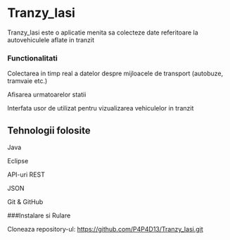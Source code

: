 # Tranzy_Iasi
Tranzy_Iasi este o aplicatie menita sa colecteze date referitoare la autovehiculele aflate in tranzit
### Functionalitati
Colectarea in timp real a datelor despre mijloacele de transport (autobuze, tramvaie etc.)

Afisarea urmatoarelor statii

Interfata usor de utilizat pentru vizualizarea vehiculelor in tranzit

## Tehnologii folosite
Java

Eclipse 

API-uri REST

JSON

Git & GitHub

###Instalare si Rulare

Cloneaza repository-ul:
https://github.com/P4P4D13/Tranzy_Iasi.git
